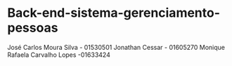 # Back-end-sistema-gerenciamento-pessoas
José Carlos Moura Silva - 01530501
Jonathan Cessar - 01605270
Monique Rafaela Carvalho Lopes -01633424
